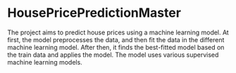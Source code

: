 # HousePricePredictionMaster
The project aims to predict house prices using a machine learning model. At first, the model preprocesses the data, and then fit the data in the different machine learning model. After then, it finds the best-fitted model based on the train data and applies the model. The model uses various supervised machine learning models.
